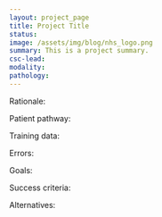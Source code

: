 ```yaml
---
layout: project_page
title: Project Title
status:
image: /assets/img/blog/nhs_logo.png
summary: This is a project summary.
csc-lead:
modality:
pathology:
---
```


Rationale:

Patient pathway: 

Training data: 

Errors: 

Goals: 

Success criteria: 

Alternatives: 
